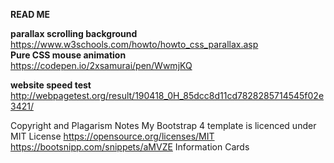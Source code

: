 
<b>READ ME</b>

<b>parallax scrolling background</b>
<br>
https://www.w3schools.com/howto/howto_css_parallax.asp
<br>
<b>Pure CSS mouse animation</b>
<br>
https://codepen.io/2xsamurai/pen/WwmjKQ







<b>website speed test</b>
http://webpagetest.org/result/190418_0H_85dcc8d11cd7828285714545f02e3421/



Copyright and Plagarism Notes
My Bootstrap 4 template is licenced under MIT License
https://opensource.org/licenses/MIT
https://bootsnipp.com/snippets/aMVZE Information Cards

